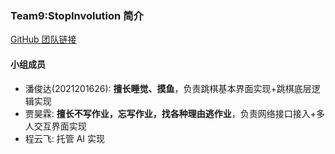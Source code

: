 ### Team9:StopInvolution 简介
[GitHub 团队链接](https://github.com/StopInvolution)
#### 小组成员
- 潘俊达(2021201626): **擅长睡觉、摸鱼**，负责跳棋基本界面实现+跳棋底层逻辑实现
- 贾昊霖: **擅长不写作业，忘写作业，找各种理由逃作业**，负责网络接口接入+多人交互界面实现
- 程云飞: 托管 AI 实现
